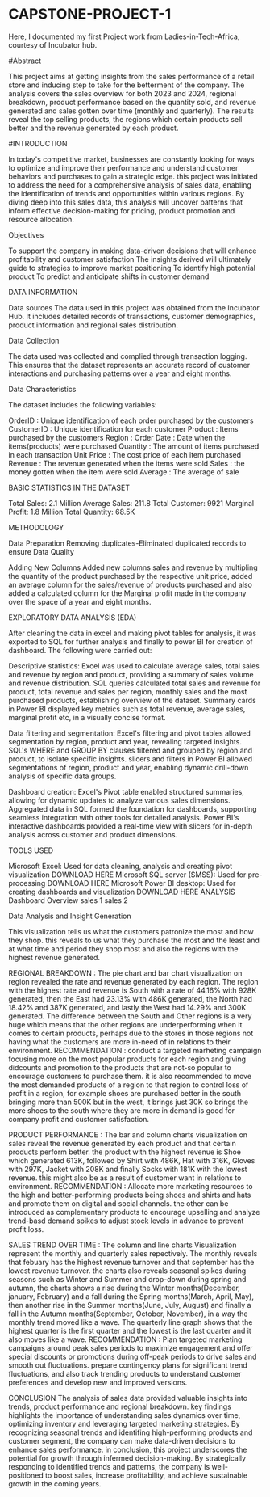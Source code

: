 # CAPSTONE-PROJECT-1
Here, I documented my first Project work from Ladies-in-Tech-Africa, courtesy of Incubator hub.

#Abstract

This project aims at getting insights from the sales performance of a retail store and inducing step to take for the betterment of the company. The analysis covers the sales overview for both 2023 and 2024, regional breakdown, product performance based on the quantity sold, and revenue generated and sales gotten over time (monthly and quarterly). The results reveal the top selling products, the regions which certain products sell better and the revenue generated by each product.

#INTRODUCTION

In today's competitive market, businesses are constantly looking for ways to optimize and improve their performance and understand customer behaviors and purchases to gain a strategic edge. this project was initiated to address the need for a comprehensive analysis of sales data, enabling the identification of trends and opportunities within various regions. By diving deep into this sales data, this analysis will uncover patterns that inform effective decision-making for pricing, product promotion and resource allocation.

Objectives

To support the company in making data-driven decisions that will enhance profitability and customer satisfaction
The insights derived will ultimately guide to strategies to improve market positioning
To identify high potential product
To predict and anticipate shifts in customer demand

DATA INFORMATION

Data sources
The data used in this project was obtained from the Incubator Hub. It includes detailed records of transactions, customer demographics, product information and regional sales distribution.

Data Collection

The data used was collected and complied through transaction logging. This ensures that the dataset represents an accurate record of customer interactions and purchasing patterns over a year and eight months.

Data Characteristics

The dataset includes the following variables:

OrderID : Unique identification of each order purchased by the customers
CustomerID : Unique identification for each customer
Product : Items purchased by the customers
Region :
Order Date : Date when the items(products) were purchased
Quantity : The amount of items purchased in each transaction
Unit Price : The cost price of each item purchased
Revenue : The revenue generated when the items were sold
Sales : the money gotten when the item were sold
Average : The average of sale

BASIC STATISTICS IN THE DATASET

Total Sales: 2.1 Million
Average Sales: 211.8
Total Customer: 9921
Marginal Profit: 1.8 Million
Total Quantity: 68.5K

METHODOLOGY

Data Preparation
Removing duplicates-Eliminated duplicated records to ensure Data Quality

Adding New Columns Added new columns sales and revenue by multipling the quantity of the product purchased by the respective unit price, added an average column for the sales/revenue of products purchased and also added a calculated column for the Marginal profit made in the company over the space of a year and eight months.

EXPLORATORY DATA ANALYSIS (EDA)

After cleaning the data in excel and making pivot tables for analysis, it was exported to SQL for further analysis and finally to power BI for creation of dashboard. The following were carried out:

Descriptive statistics: Excel was used to calculate average sales, total sales and revenue by region and product, providing a summary of sales volume and revenue distribution. SQL queries calculated total sales and revenue for product, total revenue and sales per region, monthly sales and the most purchased products, establishing overview of the dataset. Summary cards in Power BI displayed key metrics such as total revenue, average sales, marginal profit etc, in a visually concise format.

Data filtering and segmentation: Excel's filtering and pivot tables allowed segmentation by region, product and year, revealing targeted insights. SQL's WHERE and GROUP BY clauses filtered and grouped by region and product, to isolate specific insights. slicers and filters in Power BI allowed segmentations of region, product and year, enabling dynamic drill-down analysis of specific data groups.

Dashboard creation: Excel's Pivot table enabled structured summaries, allowing for dynamic updates to analyze various sales dimensions. Aggregated data in SQL formed the foundation for dashboards, supporting seamless integration with other tools for detailed analysis. Power BI's interactive dashboards provided a real-time view with slicers for in-depth analysis across customer and product dimensions.

TOOLS USED

Microsoft Excel: Used for data cleaning, analysis and creating pivot visualization DOWNLOAD HERE
MIcrosoft SQL server (SMSS): Used for pre-processing DOWNLOAD HERE
Microsoft Power BI desktop: Used for creating dashboards and visualization DOWNLOAD HERE
ANALYSIS
Dashboard Overview
sales 1 sales 2

Data Analysis and Insight Generation

This visualization tells us what the customers patronize the most and how they shop. this reveals to us what they purchase the most and the least and at what time and period they shop most and also the regions with the highest revenue generated.

REGIONAL BREAKDOWN : The pie chart and bar chart visualization on region revealed the rate and revenue generated by each region. The region with the highest rate and revenue is South with a rate of 44.16% with 928K generated, then the East had 23.13% with 486K generated, the North had 18.42% and 387K generated, and lastly the West had 14.29% and 300K generated. The difference between the South and Other regions is a very huge which means that the other regions are underperforming when it comes to certain products, perhaps due to the stores in those regions not having what the customers are more in-need of in relations to their environment. RECOMMENDATION : conduct a targeted marheting campaign focusing more on the most popular products for each region and giving didcounts and promotion to the products that are not-so popular to encourage customers to purchase them. it is also recommended to move the most demanded products of a region to that region to control loss of profit in a region, for example shoes are purchased better in the south bringing more than 500K but in the west, it brings just 30K so brings the more shoes to the south where they are more in demand is good for company profit and customer satisfaction.

PRODUCT PERFORMANCE : The bar and column charts visualization on sales reveal the revenue generated by each product and that certain products perform better. the product with the highest revenue is Shoe which generated 613K, followed by Shirt with 486K, Hat with 316K, Gloves with 297K, Jacket with 208K and finally Socks with 181K with the lowest revenue. this might also be as a result of customer want in relations to environment. RECOMMENDATION : Allocate more marketing resources to the high and better-performing products being shoes and shirts and hats and promote them on digital and social channels. the other can be introduced as complementary products to encourage upselling and analyze trend-basd demand spikes to adjust stock levels in advance to prevent profit loss.

SALES TREND OVER TIME : The column and line charts Visualization represent the monthly and quarterly sales repectively. The monthly reveals that febuary has the highest revenue turnover and that september has the lowest revenue turnover. the charts also reveals seasonal spikes during seasons such as Winter and Summer and drop-down during spring and autumn, the charts shows a rise during the Winter months(December, january, February) and a fall during the Spring months(March, April, May), then another rise in the Summer months(June, July, August) and finally a fall in the Autumn months(September, October, November), in a way the monthly trend moved like a wave. The quarterly line graph shows that the highest quarter is the first quarter and the lowest is the last quarter and it also moves like a wave. RECOMMENDATION : Plan targeted marketing campaigns around peak sales periods to maximize engagement and offer special discounts or promotions during off-peak periods to drive sales and smooth out fluctuations. prepare contingency plans for significant trend fluctuations, and also track trending products to understand customer preferences and develop new and improved versions.

CONCLUSION
The analysis of sales data provided valuable insights into trends, product performance and regional breakdown. key findings highlights the importance of understanding sales dynamics over time, optimizing inventory and leveraging targeted marketing strategies. By recognizing seasonal trends and identifing high-performing products and customer segment, the company can make data-driven decisions to enhance sales performance. in conclusion, this project underscores the potential for growth through infermed decision-making. By strategically responding to identified trends and patterns, the company is well-positioned to boost sales, increase profitability, and achieve sustainable growth in the coming years.
